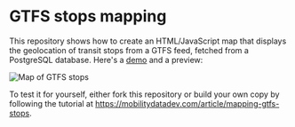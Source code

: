 # GTFS stops mapping

This repository shows how to create an HTML/JavaScript map that displays the geolocation of transit stops from a GTFS feed, fetched from a PostgreSQL database. Here's a [demo](https://mobilitydatadev.com/demo/mapping-gtfs-stops/) and a preview:

![Map of GTFS stops](https://mobilitydatadev.com/images/gtfs-stops-map.jpg)

To test it for yourself, either fork this repository or build your own copy by following the tutorial at https://mobilitydatadev.com/article/mapping-gtfs-stops.
